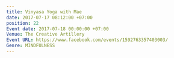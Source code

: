```yaml
---
title: Vinyasa Yoga with Mae
date: 2017-07-17 08:12:00 +07:00
position: 22
Event date: 2017-07-18 00:00:00 +07:00
Venue: The Creative Artillery
Event URL: https://www.facebook.com/events/1592763357403003/
Genre: MINDFULNESS
---
```


